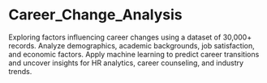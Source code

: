 # Career_Change_Analysis
Exploring factors influencing career changes using a dataset of 30,000+ records. Analyze demographics, academic backgrounds, job satisfaction, and economic factors. Apply machine learning to predict career transitions and uncover insights for HR analytics, career counseling, and industry trends.
